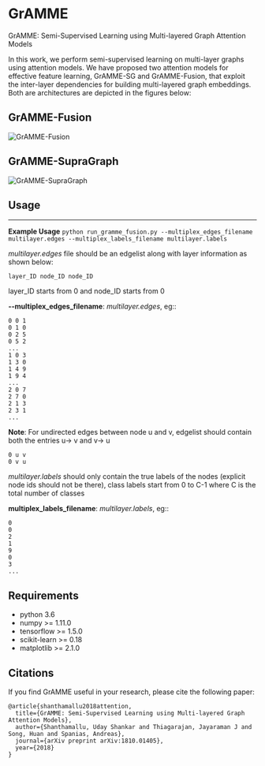 # GrAMME
GrAMME: Semi-Supervised Learning using Multi-layered Graph Attention Models

In this work, we perform semi-supervised learning on multi-layer graphs using attention models.
We have proposed two attention models for effective feature learning, GrAMME-SG and GrAMME-Fusion, that exploit the inter-layer
dependencies for building multi-layered graph embeddings. Both are architectures are depicted in the figures below:
## GrAMME-Fusion
![GrAMME-Fusion](https://github.com/udayshankars/GrAMME/blob/master/gramme-fusion-1.jpg)

## GrAMME-SupraGraph
![GrAMME-SupraGraph](https://github.com/udayshankars/GrAMME/blob/master/gramme-sg-1.jpg)


## Usage
-----

**Example Usage**
``python run_gramme_fusion.py --multiplex_edges_filename multilayer.edges --multiplex_labels_filename multilayer.labels``

*multilayer.edges* file should be an edgelist along with layer information as shown below:

``layer_ID node_ID node_ID``

layer_ID starts from 0 and node_ID starts from 0

**--multiplex_edges_filename**: *multilayer.edges*, eg::
```  
0 0 1
0 1 0
0 2 5
0 5 2
...
1 0 3
1 3 0
1 4 9
1 9 4
...
2 0 7
2 7 0
2 1 3
2 3 1
...
```
**Note**: For undirected edges between node u and v, edgelist should contain both the entries u-> v and v-> u
```
0 u v
0 v u
```

*multilayer.labels* should only contain the true labels of the nodes (explicit node ids should not be there), class labels start from 0 to C-1 where C is the total number of classes

**multiplex_labels_filename**: *multilayer.labels*, eg::
```
0
0
2
1
9
0
3
...
```


## Requirements
* python 3.6
* numpy >= 1.11.0
* tensorflow >= 1.5.0
* scikit-learn >= 0.18
* matplotlib >= 2.1.0

## Citations

If you find GrAMME useful in your research, please cite the following paper:
```
@article{shanthamallu2018attention,
  title={GrAMME: Semi-Supervised Learning using Multi-layered Graph Attention Models},
  author={Shanthamallu, Uday Shankar and Thiagarajan, Jayaraman J and Song, Huan and Spanias, Andreas},
  journal={arXiv preprint arXiv:1810.01405},
  year={2018}
}
```
